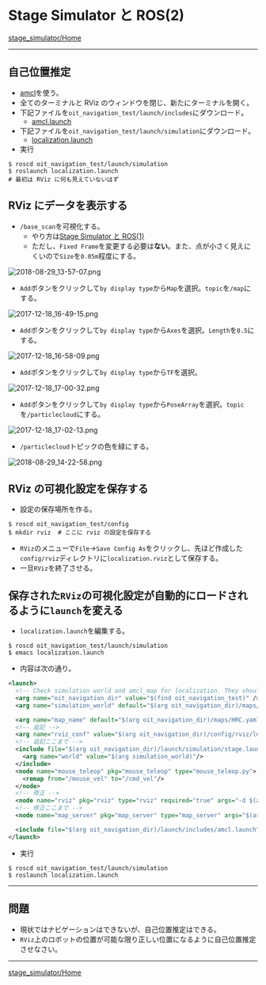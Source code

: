 # Stage Simulator と ROS(2)

[stage_simulator/Home](Home.md)

---

## 自己位置推定

- [amcl](http://wiki.ros.org/amcl)を使う。
- 全てのターミナルと RViz のウィンドウを閉じ、新たにターミナルを開く。
- 下記ファイルを`oit_navigation_test/launch/includes`にダウンロード。
  - [amcl.launch](https://raw.githubusercontent.com/KMiyawaki/lectures/master/ros/stage_simulator/stage_simulator_and_ros_02/amcl.launch)
- 下記ファイルを`oit_navigation_test/launch/simulation`にダウンロード。
  - [localization.launch](https://raw.githubusercontent.com/KMiyawaki/lectures/master/ros/stage_simulator/stage_simulator_and_ros_02/localization.launch)
- 実行

```shell
$ roscd oit_navigation_test/launch/simulation
$ roslaunch localization.launch
# 最初は RViz に何も見えていないはず
```

## RViz にデータを表示する

- `/base_scan`を可視化する。
  - やり方は[Stage Simulator と ROS(1)](stage_simulator_and_ros_01.md)
  - ただし、`Fixed Frame`を変更する必要は**ない**。また、点が小さく見えにくいので`Size`を`0.05m`程度にする。

![2018-08-29_13-57-07.png](./stage_simulator_and_ros_02/2018-08-29_13-57-07.png)

- `Add`ボタンをクリックして`by display type`から`Map`を選択。`topic`を`/map`にする。

![2017-12-18_16-49-15.png](./stage_simulator_and_ros_02/2017-12-18_16-49-15.png)

- `Add`ボタンをクリックして`by display type`から`Axes`を選択。`Length`を`0.5`にする。

![2017-12-18_16-58-09.png](./stage_simulator_and_ros_02/2017-12-18_16-58-09.png)

- `Add`ボタンをクリックして`by display type`から`TF`を選択。

![2017-12-18_17-00-32.png](./stage_simulator_and_ros_02/2017-12-18_17-00-32.png)

- `Add`ボタンをクリックして`by display type`から`PoseArray`を選択。`topic`を`/particlecloud`にする。

![2017-12-18_17-02-13.png](./stage_simulator_and_ros_02/2017-12-18_17-02-13.png)

- `/particlecloud`トピックの色を緑にする。

![2018-08-29_14-22-58.png](./stage_simulator_and_ros_02/2018-08-29_14-22-58.png)

## RViz の可視化設定を保存する

- 設定の保存場所を作る。

```shell
$ roscd oit_navigation_test/config
$ mkdir rviz  # ここに rviz の設定を保存する
```

- `RViz`のメニューで`File`->`Save Config As`をクリックし、先ほど作成した`config/rviz`ディレクトリに`localization.rviz`として保存する。
- 一旦`RViz`を終了させる。

## 保存された`RViz`の可視化設定が自動的にロードされるように`launch`を変える

- `localization.launch`を編集する。

```shell
$ roscd oit_navigation_test/launch/simulation
$ emacs localization.launch
```

- 内容は次の通り。

```xml
<launch>
  <!-- Check simulation world and amcl_map for localization. They should be same. -->
  <arg name="oit_navigation_dir" value="$(find oit_navigation_test)" />
  <arg name="simulation_world" default="$(arg oit_navigation_dir)/maps/HRC.world"/>

  <arg name="map_name" default="$(arg oit_navigation_dir)/maps/HRC.yaml"/>
  <!-- 追記 -->
  <arg name="rviz_conf" value="$(arg oit_navigation_dir)/config/rviz/localization.rviz" />
  <!-- 追記ここまで -->
  <include file="$(arg oit_navigation_dir)/launch/simulation/stage.launch">
    <arg name="world" value="$(arg simulation_world)"/>
  </include>
  <node name="mouse_teleop" pkg="mouse_teleop" type="mouse_teleop.py">
    <remap from="/mouse_vel" to="/cmd_vel"/>
  </node>
  <!-- 修正 -->
  <node name="rviz" pkg="rviz" type="rviz" required="true" args="-d $(arg rviz_conf)" />
  <!-- 修正ここまで -->
  <node name="map_server" pkg="map_server" type="map_server" args="$(arg map_name)" respawn="false" />

  <include file="$(arg oit_navigation_dir)/launch/includes/amcl.launch"/>
</launch>
```

- 実行

```shell
$ roscd oit_navigation_test/launch/simulation
$ roslaunch localization.launch
```

---

## 問題

- 現状ではナビゲーションはできないが、自己位置推定はできる。
- `RViz`上のロボットの位置が可能な限り正しい位置になるように自己位置推定させなさい。

---

[stage_simulator/Home](Home.md)
